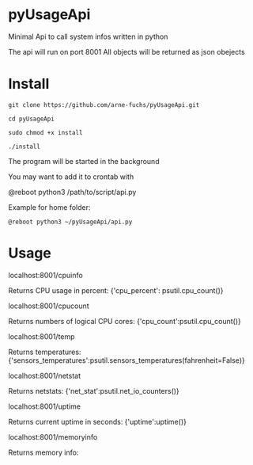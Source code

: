 # pyUsageApi
Minimal Api to call system infos written in python

The api will run on port 8001
All objects will be returned as json obejects

# Install
```
git clone https://github.com/arne-fuchs/pyUsageApi.git
```

```
cd pyUsageApi
```

```
sudo chmod +x install
```

```
./install
```

The program will be started in the background

You may want to add it to crontab with 

@reboot python3 /path/to/script/api.py 

Example for home folder:
```
@reboot python3 ~/pyUsageApi/api.py
```

# Usage

localhost:8001/cpuinfo

Returns CPU usage in percent:
{'cpu_percent': psutil.cpu_count()}

localhost:8001/cpucount

Returns numbers of logical CPU cores:
{'cpu_count':psutil.cpu_count()}

localhost:8001/temp

Returns temperatures:
{'sensors_temperatures':psutil.sensors_temperatures(fahrenheit=False)}

localhost:8001/netstat

Returns netstats:
{'net_stat':psutil.net_io_counters()}

localhost:8001/uptime

Returns current uptime in seconds:
{'uptime':uptime()}

localhost:8001/memoryinfo

Returns memory info:
